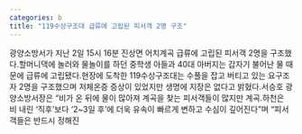 ```yaml
---
categories: b
title: "119수상구조대 급류에 고립된 피서객 2명 구조"
---
```

광양소방서가 지난 2일 15시 16분 진상면 어치계곡 급류에 고립된 피서객 2명을 구조했다.할머니댁에 놀러와 물놀이를 하던 중학생 아들과 40대 아버지는 갑자기 불어난 물 때문에 급류에 고립됐다.현장에 도착한 119수상구조대는 수풀을 잡고 버티고 있는 요구조자 2명을 구조했으며 저체온증 증상이 있었지만 생명에 지장은 없다고 밝혔다.서승호 광양소방서장은 “비가 온 뒤에 물이 많아져 계곡을 찾는 피서객들이 많지만 계곡․하천은 비 내린 ‘직후’보다 ‘2~3일 후’에 더욱 유속이 빠르게 변하고 수심이 깊어진다”며 “피서객들은 반드시 정해진